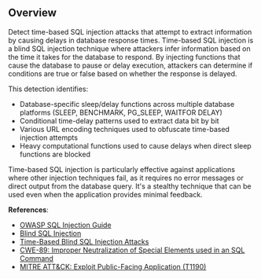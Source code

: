 ## Overview

Detect time-based SQL injection attacks that attempt to extract information by causing delays in database response times. Time-based SQL injection is a blind SQL injection technique where attackers infer information based on the time it takes for the database to respond. By injecting functions that cause the database to pause or delay execution, attackers can determine if conditions are true or false based on whether the response is delayed.

This detection identifies:
- Database-specific sleep/delay functions across multiple database platforms (SLEEP, BENCHMARK, PG_SLEEP, WAITFOR DELAY)
- Conditional time-delay patterns used to extract data bit by bit
- Various URL encoding techniques used to obfuscate time-based injection attempts
- Heavy computational functions used to cause delays when direct sleep functions are blocked

Time-based SQL injection is particularly effective against applications where other injection techniques fail, as it requires no error messages or direct output from the database query. It's a stealthy technique that can be used even when the application provides minimal feedback.

**References**:
- [OWASP SQL Injection Guide](https://owasp.org/www-community/attacks/SQL_Injection)
- [Blind SQL Injection](https://owasp.org/www-community/attacks/Blind_SQL_Injection)
- [Time-Based Blind SQL Injection Attacks](https://portswigger.net/web-security/sql-injection/blind)
- [CWE-89: Improper Neutralization of Special Elements used in an SQL Command](https://cwe.mitre.org/data/definitions/89.html)
- [MITRE ATT&CK: Exploit Public-Facing Application (T1190)](https://attack.mitre.org/techniques/T1190/)